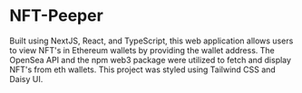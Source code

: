 # NFT-Peeper
Built using NextJS, React, and TypeScript, this web application allows users to view NFT's in Ethereum wallets by providing the wallet address. The OpenSea API and the npm web3 package were utilized to fetch and display NFT's from eth wallets. This project was styled using Tailwind CSS and Daisy UI.
